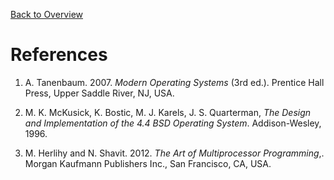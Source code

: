 [Back to Overview](./)

# References

1. A. Tanenbaum. 2007. *Modern Operating Systems* (3rd ed.). Prentice Hall
   Press, Upper Saddle River, NJ, USA.

2. M. K. McKusick, K. Bostic, M. J. Karels, J. S. Quarterman, *The Design and
   Implementation of the 4.4 BSD Operating System*. Addison-Wesley, 1996.

3. M. Herlihy and N. Shavit. 2012. *The Art of Multiprocessor Programming*,. Morgan Kaufmann Publishers Inc., San Francisco, CA, USA.
